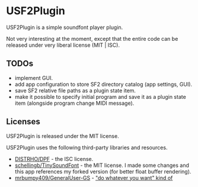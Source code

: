 
# USF2Plugin

USF2Plugin is a simple soundfont player plugin.

Not very interesting at the moment, except that the entire code can be released under very liberal license (MIT | ISC).

## TODOs

- implement GUI.
- add app configuration to store SF2 directory catalog (app settings, GUI).
- save SF2 relative file paths as a plugin state item.
- make it possible to specify initial program and save it as a plugin state item
  (alongside program change MIDI message).

## Licenses

USF2Plugin is released under the MIT license.

USF2Plugin uses the following third-party libraries and resources.

- [DISTRHO/DPF](https://github.com/DISTRHO/DPF/) - the ISC license.
- [schellingb/TinySoundFont](https://github.com/schellingb/TinySoundFont) - the MIT license. I made some changes and this app references my forked version (for better float buffer rendering).
- [mrbumpy409/GeneralUser-GS](https://github.com/mrbumpy409/GeneralUser-GS/) - ["do whatever you want" kind of](https://github.com/mrbumpy409/GeneralUser-GS/blob/d0fc360abafa736f11a1fa18c721f65bfc3a6991/documentation/LICENSE.txt)
